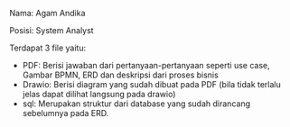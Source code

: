 Nama: Agam Andika

Posisi: System Analyst

Terdapat 3 file yaitu:
- PDF: Berisi jawaban dari pertanyaan-pertanyaan seperti use case, Gambar BPMN, ERD dan deskripsi dari proses bisnis
- Drawio: Berisi diagram yang sudah dibuat pada PDF (bila tidak terlalu jelas dapat dilihat langsung pada drawio)
- sql: Merupakan struktur dari database yang sudah dirancang sebelumnya pada ERD. 
